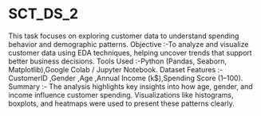 # SCT_DS_2
This task focuses on exploring customer data to understand spending behavior and demographic patterns. 
Objective :-To analyze and visualize customer data using EDA techniques, helping uncover trends that support better business decisions.
Tools Used :-Python (Pandas, Seaborn, Matplotlib),Google Colab / Jupyter Notebook.
Dataset Features :-CustomerID ,Gender ,Age ,Annual Income (k$),Spending Score (1–100).
 Summary :-
The analysis highlights key insights into how age, gender, and income influence customer spending. Visualizations like histograms, boxplots, and heatmaps were used to present these patterns clearly.
